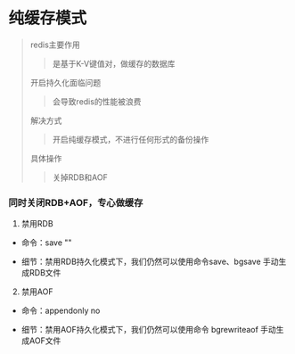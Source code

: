 # 纯缓存模式

> redis主要作用
>
> > 是基于K-V键值对，做缓存的数据库
>
> 开启持久化面临问题
>
> > 会导致redis的性能被浪费
>
> 解决方式
>
> > 开启纯缓存模式，不进行任何形式的备份操作
>
> 具体操作
>
> > 关掉RDB和AOF

### 同时关闭RDB+AOF，专心做缓存

1.  禁用RDB

   - 命令：save "" 

   - 细节：禁用RDB持久化模式下，我们仍然可以使用命令save、bgsave 手动生成RDB文件

2.  禁用AOF

   - 命令：appendonly no

   - 细节：禁用AOF持久化模式下，我们仍然可以使用命令 bgrewriteaof 手动生成AOF文件



